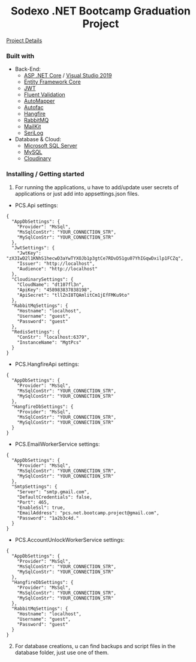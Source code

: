 <div align="center">
<h1>Sodexo .NET Bootcamp Graduation Project</h1>
</div>

[Project Details](https://github.com/Semra4141/BitirmeProjesiSodexo/files/8022593/Sodexo.Net.Ornek.Bitirme.Projesi.v2.1.pdf)

### Built with

- Back-End:
  - [ASP .NET Core](https://docs.microsoft.com/en-us/aspnet/core/?view=aspnetcore-5.0) / [Visual Studio 2019](https://visualstudio.microsoft.com/vs/)
  - [Entity Framework Core](https://docs.microsoft.com/en-us/ef/core/)
  - [JWT](https://jwt.io/)
  - [Fluent Validation](https://fluentvalidation.net/)
  - [AutoMapper](https://automapper.org/)
  - [Autofac](https://autofac.org/)
  - [Hangfire](https://www.hangfire.io/)
  - [RabbitMQ](https://www.rabbitmq.com/)
  - [MailKit](http://www.mimekit.net/docs/html/Introduction.htm)
  - [SeriLog](https://serilog.net/)
- Database & Cloud:
  - [Microsoft SQL Server](https://www.microsoft.com/en-us/sql-server/sql-server-downloads)
  - [MySQL](https://www.mysql.com/)
  - [Cloudinary](https://cloudinary.com/)

### Installing / Getting started

1. For running the applications, u have to add/update user secrets of applications or just add into appsettings.json files.

- PCS.Api settings:

```
{
  "AppDbSettings": {
    "Provider": "MsSql",
    "MsSqlConStr": "YOUR_CONNECTION_STR",
    "MySqlConStr": "YOUR_CONNECTION_STR"
  },
  "JwtSettings": {
    "JwtKey": "zX3IwD2l1KNhS1hecwD3aYwTYXOJb1p3gtCe7RDvD51gu07YhIGqwDxilp1FCZq",
    "Issuer": "http://localhost",
    "Audience": "http://localhost"
  },
  "CloudinarySettings": {
    "CloudName": "dt107fl3n",
    "ApiKey": "458983837838198",
    "ApiSecret": "tllZnI8TQAmlitCm1jEfFMKu9to"
  },
  "RabbitMqSettings": {
    "Hostname": "localhost",
    "Username": "guest",
    "Password": "guest"
  },
  "RedisSettings": {
    "ConStr": "localhost:6379",
    "InstanceName": "MgtPcs"
  }
}
```

- PCS.HangfireApi settings:

```
{
  "AppDbSettings": {
    "Provider": "MsSql",
    "MsSqlConStr": "YOUR_CONNECTION_STR",
    "MySqlConStr": "YOUR_CONNECTION_STR"
  },
  "HangfireDbSettings": {
    "Provider": "MsSql",
    "MsSqlConStr": "YOUR_CONNECTION_STR",
    "MySqlConStr": "YOUR_CONNECTION_STR"
  }
}
```


- PCS.EmailWorkerService settings:

```
{
  "AppDbSettings": {
    "Provider": "MsSql",
    "MsSqlConStr": "YOUR_CONNECTION_STR",
    "MySqlConStr": "YOUR_CONNECTION_STR"
  },
  "SmtpSettings": {
    "Server": "smtp.gmail.com",
    "DefaultCredentials": false,
    "Port": 465,
    "EnableSsl": true,
    "EmailAddress": "pcs.net.bootcamp.project@gmail.com",
    "Password": "1a2b3c4d."
  }
}
```

- PCS.AccountUnlockWorkerService settings:

```
{
  "AppDbSettings": {
    "Provider": "MsSql",
    "MsSqlConStr": "YOUR_CONNECTION_STR",
    "MySqlConStr": "YOUR_CONNECTION_STR"
  },
  "HangfireDbSettings": {
    "Provider": "MsSql",
    "MsSqlConStr": "YOUR_CONNECTION_STR",
    "MySqlConStr": "YOUR_CONNECTION_STR"
  },
  "RabbitMqSettings": {
    "Hostname": "localhost",
    "Username": "guest",
    "Password": "guest"
  }
}
```

2. For database creations, u can find backups and script files in the database folder, just use one of them.


